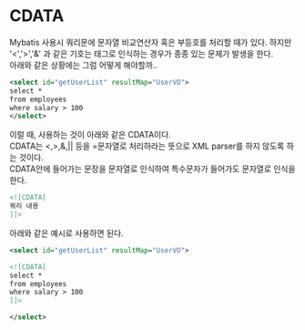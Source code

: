 # CDATA

Mybatis 사용시 쿼리문에 문자열 비교연산자 혹은 부등호를 처리할 때가 있다.
하지만 '<','>','&' 과 같은 기호는 태그로 인식하는 경우가 종종 있는 문제가 발생을 한다.   
아래와 같은 상황에는 그럼 어떻게 해야할까..    

```xml
<select id="getUserList" resultMap="UserVO">
select *
from employees
where salary > 100
</select> 

```

이럴 때, 사용하는 것이 아래와 같은 CDATA이다.    
CDATA는 <,>,&,|| 등을 =문자열로 처리하라는 뜻으로 XML parser를 하지 않도록 하는 것이다.   
CDATA안에 들어가는 문장을 문자열로 인식하여 특수문자가 들어가도 문자열로 인식을 한다.

```xml
<![CDATA[
쿼리 내용
]]>
```

아래와 같은 예시로 사용하면 된다.   

```xml
<select id="getUserList" resultMap="UserVO">

<![CDATA[
select *
from employees
where salary > 100
]]>

</select> 

```
